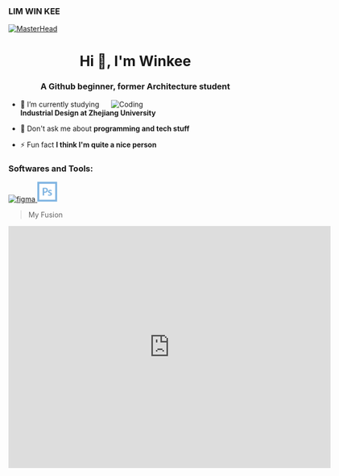 ### LIM WIN KEE 

[![MasterHead](https://th.bing.com/th/id/R.c752e4dbb8cd705ad9a6bdb62c2d29d2?rik=MRPyMhZpxiFDiQ&pid=ImgRaw&r=0)][def]

<h1 align="center">Hi 👋, I'm Winkee</h1>
<h3 align="center">A Github beginner, former Architecture student</h3>

<img align="right" alt="Coding" width="300" src="https://upload-assets.vice.com/files/2016/03/12/14578219652016_01_23_cloud_computing.gif">


- 🌱 I’m currently studying **Industrial Design at Zhejiang University**

- 💬 Don't ask me about **programming and tech stuff**

- ⚡ Fun fact **I think I'm quite a nice person**

<h3 align="left">Softwares and Tools:</h3>
<p align="left"> <a href="https://www.figma.com/" target="_blank" rel="noreferrer"> <img src="https://www.vectorlogo.zone/logos/figma/figma-icon.svg" alt="figma" width="40" height="40"/> </a> <a href="https://www.photoshop.com/en" target="_blank" rel="noreferrer"> <img src="https://raw.githubusercontent.com/devicons/devicon/master/icons/photoshop/photoshop-line.svg" alt="photoshop" width="40" height="40"/> </a> </p>

> My Fusion 

<iframe src="https://myhub.autodesk360.com/ue28cacf9/shares/public/SH35dfcQT936092f0e43c282a96131349960?mode=embed" width="640" height="480" allowfullscreen="true" webkitallowfullscreen="true" mozallowfullscreen="true"  frameborder="0"></iframe>

[def]: https://rishavchanda.io